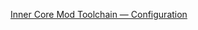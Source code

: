 [Inner Core Mod Toolchain — Configuration](https://raw.githubusercontent.com/zheka2304/innercore-mod-toolchain/master/CONFIG.md ':include')
